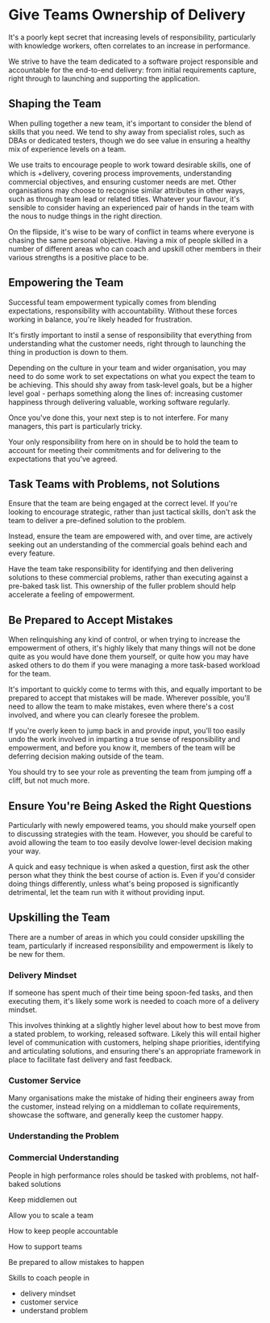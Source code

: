 Give Teams Ownership of Delivery
================================

It's a poorly kept secret that increasing levels of responsibility, particularly with knowledge workers, often correlates to an increase in performance.

We strive to have the team dedicated to a software project responsible and accountable for the end-to-end delivery: from initial requirements capture, right through to launching and supporting the application.


## Shaping the Team

When pulling together a new team, it's important to consider the blend of skills that you need. We tend to shy away from specialist roles, such as DBAs or dedicated testers, though we do see value in ensuring a healthy mix of experience levels on a team.

We use traits to encourage people to work toward desirable skills, one of which is +delivery, covering process improvements, understanding commercial objectives, and ensuring customer needs are met. Other organisations may choose to recognise similar attributes in other ways, such as through team lead or related titles. Whatever your flavour, it's sensible to consider having an experienced pair of hands in the team with the nous to nudge things in the right direction.

On the flipside, it's wise to be wary of conflict in teams where everyone is chasing the same personal objective. Having a mix of people skilled in a number of different areas who can coach and upskill other members in their various strengths is a positive place to be.


## Empowering the Team

Successful team empowerment typically comes from blending expectations, responsibility with accountability. Without these forces working in balance, you're likely headed for frustration.

It's firstly important to instil a sense of responsibility that everything from understanding what the customer needs, right through to launching the thing in production is down to them.

Depending on the culture in your team and wider organisation, you may need to do some work to set expectations on what you expect the team to be achieving. This should shy away from task-level goals, but be a higher level goal - perhaps something along the lines of: increasing customer happiness through delivering valuable, working software regularly.

Once you've done this, your next step is to not interfere. For many managers, this part is particularly tricky.

Your only responsibility from here on in should be to hold the team to account for meeting their commitments and for delivering to the expectations that you've agreed.


## Task Teams with Problems, not Solutions

Ensure that the team are being engaged at the correct level. If you're looking to encourage strategic, rather than just tactical skills, don't ask the team to deliver a pre-defined solution to the problem.

Instead, ensure the team are empowered with, and over time, are actively seeking out an understanding of the commercial goals behind each and every feature.

Have the team take responsibility for identifying and then delivering solutions to these commercial problems, rather than executing against a pre-baked task list. This ownership of the fuller problem should help accelerate a feeling of empowerment.


## Be Prepared to Accept Mistakes

When relinquishing any kind of control, or when trying to increase the empowerment of others, it's highly likely that many things will not be done quite as you would have done them yourself, or quite how you may have asked others to do them if you were managing a more task-based workload for the team.

It's important to quickly come to terms with this, and equally important to be prepared to accept that mistakes will be made. Wherever possible, you'll need to allow the team to make mistakes, even where there's a cost involved, and where you can clearly foresee the problem.

If you're overly keen to jump back in and provide input, you'll too easily undo the work involved in imparting a true sense of responsibility and empowerment, and before you know it, members of the team will be deferring decision making outside of the team.

You should try to see your role as preventing the team from jumping off a cliff, but not much more.


## Ensure You're Being Asked the Right Questions

Particularly with newly empowered teams, you should make yourself open to discussing strategies with the team. However, you should be careful to avoid allowing the team to too easily devolve lower-level decision making your way.

A quick and easy technique is when asked a question, first ask the other person what they think the best course of action is. Even if you'd consider doing things differently, unless what's being proposed is significantly detrimental, let the team run with it without providing input.


## Upskilling the Team

There are a number of areas in which you could consider upskilling the team, particularly if increased responsibility and empowerment is likely to be new for them.

### Delivery Mindset

If someone has spent much of their time being spoon-fed tasks, and then executing them, it's likely some work is needed to coach more of a delivery mindset.

This involves thinking at a slightly higher level about how to best move from a stated problem, to working, released software. Likely this will entail higher level of communication with customers, helping shape priorities, identifying and articulating solutions, and ensuring there's an appropriate framework in place to facilitate fast delivery and fast feedback.

### Customer Service

Many organisations make the mistake of hiding their engineers away from the customer, instead relying on a middleman to collate requirements, showcase the software, and generally keep the customer happy.

### Understanding the Problem

### Commercial Understanding

People in high performance roles should be tasked with problems, not half-baked solutions

Keep middlemen out

Allow you to scale a team

How to keep people accountable

How to support teams

Be prepared to allow mistakes to happen

Skills to coach people in

 - delivery mindset
 - customer service
 - understand problem




